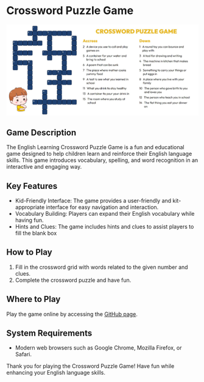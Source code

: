 # Crossword Puzzle Game

![Game Screenshot](./assets/puzzle.JPG)

## Game Description

The English Learning Crossword Puzzle Game is a fun and educational game designed to help children learn and reinforce their English language skills. This game introduces vocabulary, spelling, and word recognition in an interactive and engaging way.

## Key Features

- Kid-Friendly Interface: The game provides a user-friendly and kit-appropriate interface for easy navigation and interaction.
- Vocabulary Building: Players can expand their English vocabulary while having fun.
- Hints and Clues: The game includes hints and clues to assist players to fill the blank box

## How to Play

1. Fill in the crossword grid with words related to the given number and clues.
2. Complete the crossword puzzle and have fun.

## Where to Play

Play the game online by accessing the [GitHub page](https://azalyarahmatika.github.io/crossword-puzzle-game/).

## System Requirements

- Modern web browsers such as Google Chrome, Mozilla Firefox, or Safari.

Thank you for playing the Crossword Puzzle Game! Have fun while enhancing your English language skills.